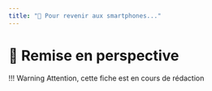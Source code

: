 ```yaml
---
title: "🚧 Pour revenir aux smartphones..."
---
```

# 🚧 Remise en perspective

!!! Warning
    Attention, cette fiche est en cours de rédaction

